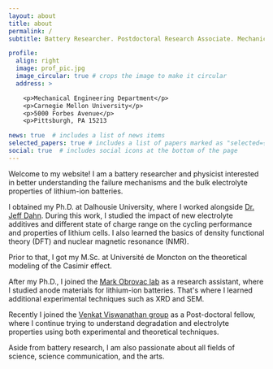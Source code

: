 ```yaml
---
layout: about
title: about
permalink: /
subtitle: Battery Researcher. Postdoctoral Research Associate. Mechanical Engineering. Carnegie Mellon University.

profile:
  align: right
  image: prof_pic.jpg
  image_circular: true # crops the image to make it circular
  address: >

    <p>Mechanical Engineering Department</p>
    <p>Carnegie Mellon University</p>
    <p>5000 Forbes Avenue</p>
    <p>Pittsburgh, PA 15213

news: true  # includes a list of news items
selected_papers: true # includes a list of papers marked as "selected={true}"
social: true  # includes social icons at the bottom of the page
---
```

Welcome to my website! I am a battery researcher and physicist interested in better understanding the failure mechanisms and the bulk electrolyte properties of lithium-ion batteries.
 
I obtained my Ph.D. at Dalhousie University, where I worked alongside [Dr. Jeff Dahn](https://www.dal.ca/diff/dahn.html). During this work, I studied the impact of new electrolyte additives and different state of charge range on the cycling performance and properties of lithium cells. I also learned the basics of density functional theory (DFT) and nuclear magnetic resonance (NMR).
 
Prior to that, I got my M.Sc. at Université de Moncton on the theoretical modeling of the Casimir effect.
 
After my Ph.D., I joined the [Mark Obrovac lab](https://www.dal.ca/sites/obrovac.html) as a research assistant, where I studied anode materials for lithium-ion batteries. That's where I learned additional experimental techniques such as XRD and SEM.
 
Recently I joined the [Venkat Viswanathan group](https://www.cmu.edu/me/venkatgroup/) as a Post-doctoral fellow, where I continue trying to understand degradation and electrolyte properties using both experimental and theoretical techniques.
 
Aside from battery research, I am also passionate about all fields of science, science communication, and the arts.